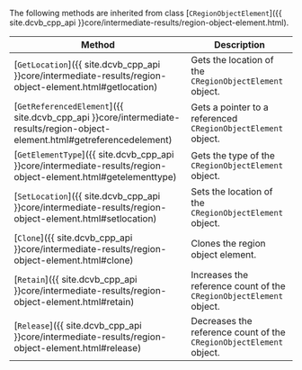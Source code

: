 
The following methods are inherited from class [`CRegionObjectElement`]({{ site.dcvb_cpp_api }}core/intermediate-results/region-object-element.html).

| Method | Description |
|--------|-------------|
| [`GetLocation`]({{ site.dcvb_cpp_api }}core/intermediate-results/region-object-element.html#getlocation) | Gets the location of the `CRegionObjectElement` object. |
| [`GetReferencedElement`]({{ site.dcvb_cpp_api }}core/intermediate-results/region-object-element.html#getreferencedelement) | Gets a pointer to a referenced `CRegionObjectElement` object. |
| [`GetElementType`]({{ site.dcvb_cpp_api }}core/intermediate-results/region-object-element.html#getelementtype) | Gets the type of the `CRegionObjectElement` object. |
| [`SetLocation`]({{ site.dcvb_cpp_api }}core/intermediate-results/region-object-element.html#setlocation) | Sets the location of the `CRegionObjectElement` object. |
| [`Clone`]({{ site.dcvb_cpp_api }}core/intermediate-results/region-object-element.html#clone) | Clones the region object element. |
| [`Retain`]({{ site.dcvb_cpp_api }}core/intermediate-results/region-object-element.html#retain) | Increases the reference count of the `CRegionObjectElement` object. |
| [`Release`]({{ site.dcvb_cpp_api }}core/intermediate-results/region-object-element.html#release) | Decreases the reference count of the `CRegionObjectElement` object. |

